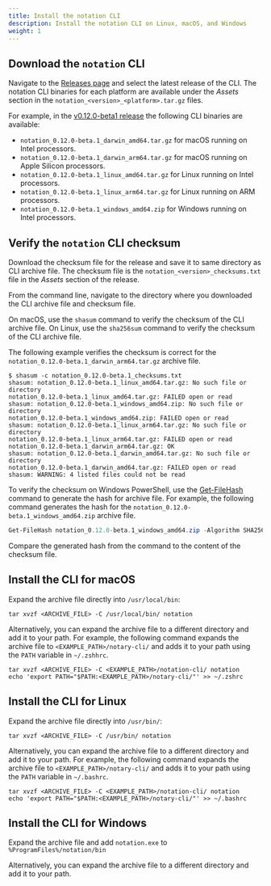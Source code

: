 ```yaml
---
title: Install the notation CLI
description: Install the notation CLI on Linux, macOS, and Windows
weight: 1
---
```


## Download the `notation` CLI

Navigate to the [Releases page](https://github.com/notaryproject/notation/releases) and select the latest release of the CLI. The notation CLI binaries for each platform are available under the *Assets* section in the `notation_<version>_<platform>.tar.gz` files.

For example, in the [v0.12.0-beta1 release](https://github.com/notaryproject/notation/releases/tag/v0.12.0-beta.1) the following CLI binaries are available:

* `notation_0.12.0-beta.1_darwin_amd64.tar.gz` for macOS running on Intel processors.
* `notation_0.12.0-beta.1_darwin_arm64.tar.gz` for macOS running on Apple Silicon processors.
* `notation_0.12.0-beta.1_linux_amd64.tar.gz` for Linux running on Intel processors.
* `notation_0.12.0-beta.1_linux_arm64.tar.gz` for Linux running on ARM processors.
* `notation_0.12.0-beta.1_windows_amd64.zip` for Windows running on Intel processors.

## Verify the `notation` CLI checksum

Download the checksum file for the release and save it to same directory as CLI archive file. The checksum file is the `notation_<version>_checksums.txt` file in the *Assets* section of the release.

From the command line, navigate to the directory where you downloaded the CLI archive file and checksum file. 

On macOS, use the `shasum` command to verify the checksum of the CLI archive file. On Linux, use the `sha256sum` command to verify the checksum of the CLI archive file. 

The following example verifies the checksum is correct for the `notation_0.12.0-beta.1_darwin_arm64.tar.gz` archive file.

```output
$ shasum -c notation_0.12.0-beta.1_checksums.txt
shasum: notation_0.12.0-beta.1_linux_amd64.tar.gz: No such file or directory
notation_0.12.0-beta.1_linux_amd64.tar.gz: FAILED open or read
shasum: notation_0.12.0-beta.1_windows_amd64.zip: No such file or directory
notation_0.12.0-beta.1_windows_amd64.zip: FAILED open or read
shasum: notation_0.12.0-beta.1_linux_arm64.tar.gz: No such file or directory
notation_0.12.0-beta.1_linux_arm64.tar.gz: FAILED open or read
notation_0.12.0-beta.1_darwin_arm64.tar.gz: OK
shasum: notation_0.12.0-beta.1_darwin_amd64.tar.gz: No such file or directory
notation_0.12.0-beta.1_darwin_amd64.tar.gz: FAILED open or read
shasum: WARNING: 4 listed files could not be read
```

To verify the checksum on Windows PowerShell, use the [Get-FileHash](https://learn.microsoft.com/powershell/module/microsoft.powershell.utility/get-filehash?view=powershell-7.3) command to generate the hash for archive file. For example, the following command generates the hash for the `notation_0.12.0-beta.1_windows_amd64.zip` archive file.

```powershell
Get-FileHash notation_0.12.0-beta.1_windows_amd64.zip -Algorithm SHA256
```

Compare the generated hash from the command to the content of the checksum file.

## Install the CLI for macOS

Expand the archive file directly into `/usr/local/bin`:

```console
tar xvzf <ARCHIVE_FILE> -C /usr/local/bin/ notation
```

Alternatively, you can expand the archive file to a different directory and add it to your path. For example, the following command expands the archive file to `<EXAMPLE_PATH>/notary-cli/` and adds it to your path using the `PATH` variable in `~/.zshhrc`.

```console
tar xvzf <ARCHIVE_FILE> -C <EXAMPLE_PATH>/notation-cli/ notation
echo 'export PATH="$PATH:<EXAMPLE_PATH>/notary-cli/"' >> ~/.zshrc
```

## Install the CLI for Linux

Expand the archive file directly into `/usr/bin/`:

```console
tar xvzf <ARCHIVE_FILE> -C /usr/bin/ notation
```

Alternatively, you can expand the archive file to a different directory and add it to your path. For example, the following command expands the archive file to `<EXAMPLE_PATH>/notary-cli/` and adds it to your path using the `PATH` variable in `~/.bashrc`.

```console
tar xvzf <ARCHIVE_FILE> -C <EXAMPLE_PATH>/notation-cli/ notation
echo 'export PATH="$PATH:<EXAMPLE_PATH>/notary-cli/"' >> ~/.bashrc
```

## Install the CLI for Windows

Expand the archive file and add `notation.exe` to `%ProgramFiles%/notation/bin`

Alternatively, you can expand the archive file to a different directory and add it to your path.